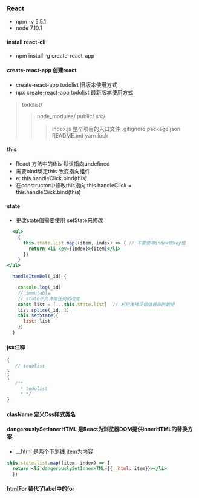 ### React
- npm -v 5.5.1
- node 7.10.1

#### install react-cli
- npm install -g create-react-app

#### create-react-app 创建react
- create-react-app todolist 旧版本使用方式
- npx create-react-app todolist 最新版本使用方式

> todolist/
> > node_modules/
> > public/
> > src/
> > > index.js 整个项目的入口文件
> > .gitignore
> > package.json
> > README.md
> > yarn.lock

#### this
- React 方法中的this 默认指向undefined 
- 需要bind绑定this 改变指向组件
- e: this.handleClick.bind(this)
- 在constructor中修改this指向 this.handleClick = this.handleClick.bind(this)

#### state
- 更改state值需要使用 setState来修改

```jsx
  <ul>
    {
      this.state.list.map((item, index) => { // 不要使用index做key值
        return <li key={index}>{item}</li>
      })
    }
</ul>
```
```jsx
  handleItemDel(_id) {

    console.log(_id)
    // immutable
    // state不允许做任何的改变
    const list = [...this.state.list]  // 利用浅拷贝赋值最新的数组
    list.splice(_id, 1)
    this.setState({
      list: list
    })
  }

```

#### jsx注释
```jsx
{ 
   // todolist
}
{
   /**
     * todolist
     * */
}
```

#### clasName 定义Css样式类名
#### dangerouslySetInnerHTML 是React为浏览器DOM提供innerHTML的替换方案
- __html 是两个下划线 item为内容
```jsx
this.state.list.map((item, index) => {
  return <li dangerouslySetInnerHTML={{__html: item}}></li>
  })
```
#### htmlFor 替代了label中的for 
